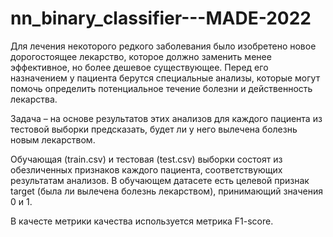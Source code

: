 # nn_binary_classifier---MADE-2022

Для лечения некоторого редкого заболевания было изобретено новое дорогостоящее лекарство, которое должно заменить менее эффективное, но более дешевое существующее. Перед его назначением у пациента берутся специальные анализы, которые могут помочь определить потенциальное течение болезни и действенность лекарства.

Задача – на основе результатов этих анализов для каждого пациента из тестовой выборки предсказать, будет ли у него вылечена болезнь новым лекарством.

Обучающая (train.csv) и тестовая (test.csv) выборки состоят из обезличенных признаков каждого пациента, соответствующих результатам анализов. В обучающем датасете есть целевой признак target (была ли вылечена болезнь лекарством), принимающий значения 0 и 1.

В качесте метрики качества используется метрика F1-score.

